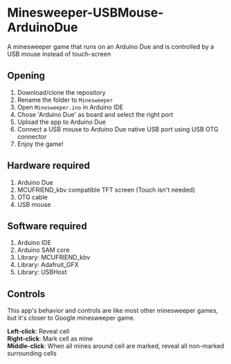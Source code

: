 # Minesweeper-USBMouse-ArduinoDue

A minesweeper game that runs on an Arduino Due and is controlled by a USB mouse instead of touch-screen

## Opening

1. Download/clone the repository
2. Rename the folder to `Minesweeper`
3. Open `Minesweeper.ino` in Arduino IDE
4. Chose 'Arduino Due' as board and select the right port
5. Upload the app to Arduino Due
6. Connect a USB mouse to Arduino Due native USB port using USB OTG connector
7. Enjoy the game!

## Hardware required

1. Arduino Due
2. MCUFRIEND_kbv compatible TFT screen (Touch isn't needed)
3. OTG cable
4. USB mouse

## Software required

1. Arduino IDE
2. Arduino SAM core
3. Library: MCUFRIEND_kbv
4. Library: Adafruit_GFX
5. Library: USBHost

## Controls

This app's behavior and controls are like most other minesweeper games, but it's closer to Google minesweeper game.

**Left-click**: Reveal cell  
**Right-click**: Mark cell as mine  
**Middle-click**: When all mines around cell are marked, reveal all non-marked surrounding cells
